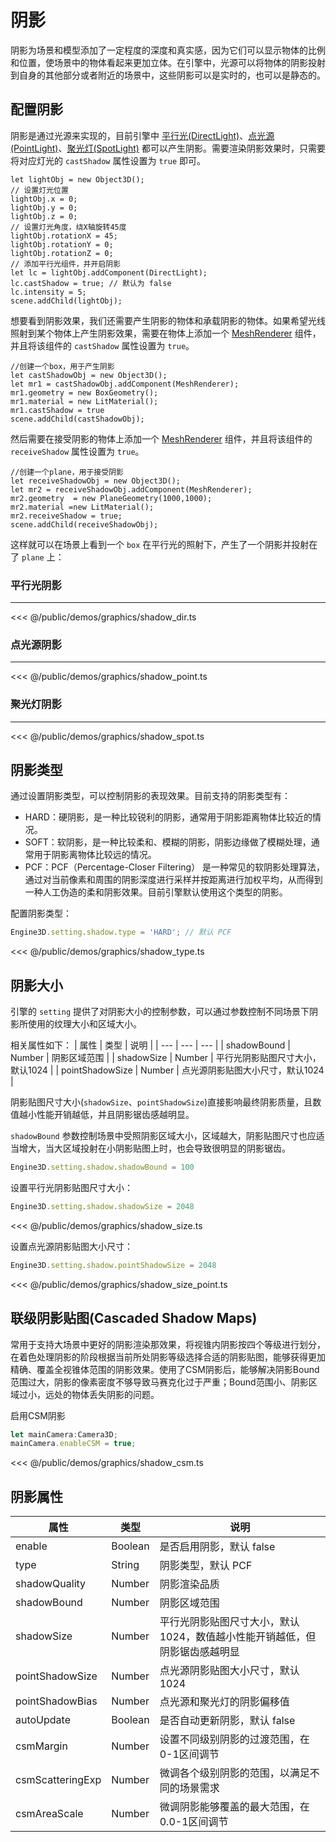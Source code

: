 # 阴影
阴影为场景和模型添加了一定程度的深度和真实感，因为它们可以显示物体的比例和位置，使场景中的物体看起来更加立体。在引擎中，光源可以将物体的阴影投射到自身的其他部分或者附近的场景中，这些阴影可以是实时的，也可以是静态的。

## 配置阴影

阴影是通过光源来实现的，目前引擎中 [平行光(DirectLight)](/guide/graphics/lighting.html#平行光)、[点光源(PointLight)](/guide/graphics/lighting.html#点光源)、[聚光灯(SpotLight)](/guide/graphics/lighting.html#聚光灯) 都可以产生阴影。需要渲染阴影效果时，只需要将对应灯光的 `castShadow` 属性设置为 `true` 即可。

```ts{12}
let lightObj = new Object3D();
// 设置灯光位置
lightObj.x = 0;
lightObj.y = 0;
lightObj.z = 0;
// 设置灯光角度，绕X轴旋转45度
lightObj.rotationX = 45;
lightObj.rotationY = 0;
lightObj.rotationZ = 0;
// 添加平行光组件，并开启阴影
let lc = lightObj.addComponent(DirectLight);
lc.castShadow = true; // 默认为 false
lc.intensity = 5;
scene.addChild(lightObj);
```

想要看到阴影效果，我们还需要产生阴影的物体和承载阴影的物体。如果希望光线照射到某个物体上产生阴影效果，需要在物体上添加一个 [MeshRenderer](/api/classes/MeshRenderer) 组件，并且将该组件的 `castShadow` 属性设置为 `true`。

```ts{6}
//创建一个box，用于产生阴影
let castShadowObj = new Object3D();
let mr1 = castShadowObj.addComponent(MeshRenderer);
mr1.geometry = new BoxGeometry();
mr1.material = new LitMaterial();
mr1.castShadow = true
scene.addChild(castShadowObj);
```

然后需要在接受阴影的物体上添加一个 [MeshRenderer](/api/classes/MeshRenderer) 组件，并且将该组件的 `receiveShadow` 属性设置为 `true`。

```ts{6}
//创建一个plane，用于接受阴影
let receiveShadowObj = new Object3D();
let mr2 = receiveShadowObj.addComponent(MeshRenderer);
mr2.geometry  = new PlaneGeometry(1000,1000);
mr2.material =new LitMaterial();
mr2.receiveShadow = true;
scene.addChild(receiveShadowObj);
```
这样就可以在场景上看到一个 `box` 在平行光的照射下，产生了一个阴影并投射在了 `plane` 上：

### 平行光阴影
---
<Demo :height="500" src="/demos/graphics/shadow_dir.ts"></Demo>

<<< @/public/demos/graphics/shadow_dir.ts

### 点光源阴影
---
<Demo :height="500" src="/demos/graphics/shadow_point.ts"></Demo>

<<< @/public/demos/graphics/shadow_point.ts

### 聚光灯阴影
---
<Demo :height="500" src="/demos/graphics/shadow_spot.ts"></Demo>

<<< @/public/demos/graphics/shadow_spot.ts

<!-- ## 阴影偏移
阴影偏移 `shadowBias` 是影响阴影渲染的重要参数，因为一般阴影贴图的尺寸和最终渲染贴图的尺寸不完全相同的，会造成阴影采样失真等情况，通常可以通过手动设置一个微小的偏移量 `shadowBias` 来解决采样失真的情况。

```ts
Engine3D.setting.shadow.shadowBias = 0.0002 // 平行光阴影偏移
Engine3D.setting.shadow.pointShadowBias = 0.2 // 点光源/聚光灯阴影偏移
```

> 一般 `shadowBias` 设置过小，会出现大面积摩尔纹或者完全覆盖阴影的情况；反之，如果设置过大，则会出现阴影和物体分离（漏光）的情况：

<Demo :height="500" src="/demos/graphics/shadow_bias.ts"></Demo>

<<< @/public/demos/graphics/shadow_bias.ts -->

## 阴影类型
通过设置阴影类型，可以控制阴影的表现效果。目前支持的阴影类型有：
- HARD：硬阴影，是一种比较锐利的阴影，通常用于阴影距离物体比较近的情况。
- SOFT：软阴影，是一种比较柔和、模糊的阴影，阴影边缘做了模糊处理，通常用于阴影离物体比较远的情况。
- PCF：PCF（Percentage-Closer Filtering） 是一种常见的软阴影处理算法，通过对当前像素和周围的阴影深度进行采样并按距离进行加权平均，从而得到一种人工伪造的柔和阴影效果。目前引擎默认使用这个类型的阴影。

配置阴影类型：
```ts
Engine3D.setting.shadow.type = 'HARD'; // 默认 PCF
```
<Demo :height="500" src="/demos/graphics/shadow_type.ts"></Demo>

<<< @/public/demos/graphics/shadow_type.ts

## 阴影大小
引擎的 `setting` 提供了对阴影大小的控制参数，可以通过参数控制不同场景下阴影所使用的纹理大小和区域大小。

相关属性如下：
| 属性 | 类型 | 说明 |
| --- | --- | --- |
| shadowBound | Number | 阴影区域范围 |
| shadowSize | Number | 平行光阴影贴图尺寸大小，默认1024 |
| pointShadowSize | Number | 点光源阴影贴图大小尺寸，默认1024 |

阴影贴图尺寸大小(`shadowSize`、`pointShadowSize`)直接影响最终阴影质量，且数值越小性能开销越低，并且阴影锯齿感越明显。

`shadowBound` 参数控制场景中受照阴影区域大小，区域越大，阴影贴图尺寸也应适当增大，当大区域投射在小阴影贴图上时，也会导致很明显的阴影锯齿。
```ts
Engine3D.setting.shadow.shadowBound = 100
```

设置平行光阴影贴图尺寸大小：
```ts
Engine3D.setting.shadow.shadowSize = 2048
```
<Demo :height="500" src="/demos/graphics/shadow_size.ts"></Demo>

<<< @/public/demos/graphics/shadow_size.ts


设置点光源阴影贴图大小尺寸：
```ts
Engine3D.setting.shadow.pointShadowSize = 2048
```

<Demo :height="500" src="/demos/graphics/shadow_size_point.ts"></Demo>

<<< @/public/demos/graphics/shadow_size_point.ts


## 联级阴影贴图(Cascaded Shadow Maps)
常用于支持大场景中更好的阴影渲染那效果，将视锥内阴影按四个等级进行划分，在着色处理阴影的阶段根据当前所处阴影等级选择合适的阴影贴图，能够获得更加精确、覆盖全视锥体范围的阴影效果。使用了CSM阴影后，能够解决阴影Bound范围过大，阴影的像素密度不够导致马赛克化过于严重；Bound范围小、阴影区域过小，远处的物体丢失阴影的问题。

启用CSM阴影
```ts
let mainCamera:Camera3D;
mainCamera.enableCSM = true;
```

<Demo :height="500" src="/demos/graphics/shadow_csm.ts"></Demo>

<<< @/public/demos/graphics/shadow_csm.ts

## 阴影属性

| 属性 | 类型 | 说明 |
| --- | --- | --- |
| enable | Boolean | 是否启用阴影，默认 false |
| type | String | 阴影类型，默认 PCF |
| shadowQuality | Number | 阴影渲染品质 |
| shadowBound | Number | 阴影区域范围 |
| shadowSize | Number | 平行光阴影贴图尺寸大小，默认1024，数值越小性能开销越低，但阴影锯齿感越明显 |
| pointShadowSize | Number | 点光源阴影贴图大小尺寸，默认1024 |
| pointShadowBias | Number | 点光源和聚光灯的阴影偏移值 |
| autoUpdate | Boolean | 是否自动更新阴影，默认 false |
| csmMargin | Number | 设置不同级别阴影的过渡范围，在0-1区间调节 |
| csmScatteringExp | Number | 微调各个级别阴影的范围，以满足不同的场景需求 |
| csmAreaScale | Number | 微调阴影能够覆盖的最大范围，在0.0-1区间调节 |
